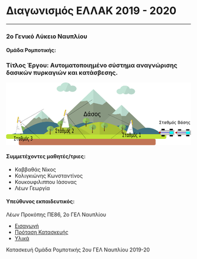 # Διαγωνισμός ΕΛΛΑΚ 2019 - 2020
---
### 2ο Γενικό Λύκειο Ναυπλίου
#### Ομάδα Ρομποτικής:
### Τίτλος Έργου: Αυτοματοποιημένο σύστημα αναγνώρισης δασικών πυρκαγιών και κατάσβεσης.
![Σχέδιο 1](project.png "Σχέδιο 1ο")


#### Συμμετέχοντες μαθητές/τριες:
- Καββαθάς Νίκος
- Κολιγκιώνης Κωνσταντίνος
- Κουκουφιλιππου Ιάσονας
- Λέων Γεωργία

#### Υπεύθυνος εκπαιδευτικός:
Λέων Προκόπης ΠΕ86, 2ο ΓΕΛ Ναυπλίου



- [Εισαγωγή](EISAGOGI.md)
- [Πρόταση Κατασκευής](PROTASI.md)
- [Υλικά](YLIKA.md)



Κατασκευή Ομάδα Ρομποτικής 2ου ΓΕΛ Ναυπλίου 2019-20
